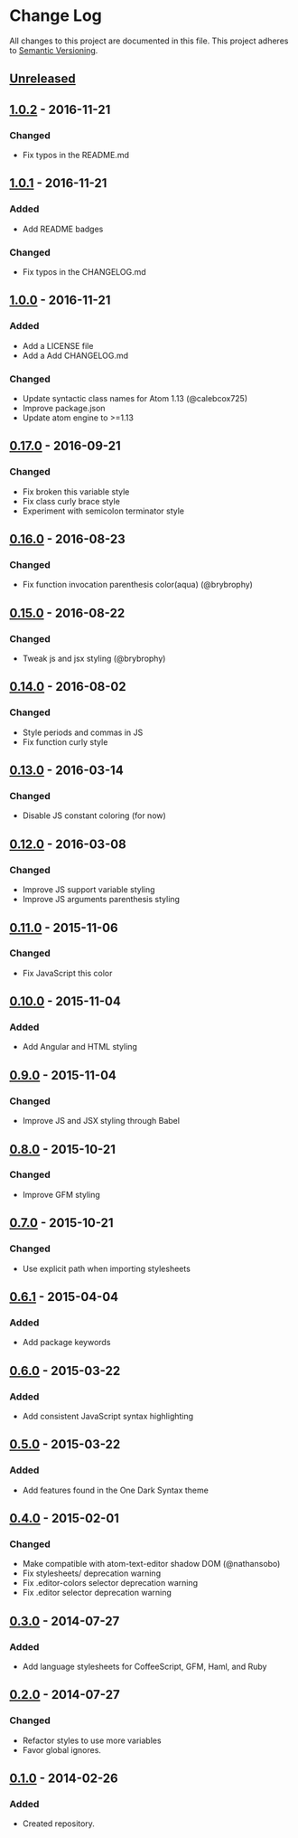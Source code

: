 # Change Log

All changes to this project are documented in this file. This project adheres to [Semantic Versioning](http://semver.org/).

## [Unreleased]

## [1.0.2] - 2016-11-21
### Changed
- Fix typos in the README.md

## [1.0.1] - 2016-11-21
### Added
- Add README badges

### Changed
- Fix typos in the CHANGELOG.md

## [1.0.0] - 2016-11-21
### Added
- Add a LICENSE file
- Add a Add CHANGELOG.md

### Changed
- Update syntactic class names for Atom 1.13 (@calebcox725)
- Improve package.json
- Update atom engine to >=1.13

## [0.17.0] - 2016-09-21
### Changed
- Fix broken this variable style
- Fix class curly brace style
- Experiment with semicolon terminator style

## [0.16.0] - 2016-08-23
### Changed
- Fix function invocation parenthesis color(aqua) (@brybrophy)

## [0.15.0] - 2016-08-22
### Changed
- Tweak js and jsx styling (@brybrophy)

## [0.14.0] - 2016-08-02
### Changed
- Style periods and commas in JS
- Fix function curly style

## [0.13.0] - 2016-03-14
### Changed
- Disable JS constant coloring (for now)

## [0.12.0] - 2016-03-08
### Changed
- Improve JS support variable styling
- Improve JS arguments parenthesis styling

## [0.11.0] - 2015-11-06
### Changed
- Fix JavaScript this color

## [0.10.0] - 2015-11-04
### Added
- Add Angular and HTML styling

## [0.9.0] - 2015-11-04
### Changed
- Improve JS and JSX styling through Babel

## [0.8.0] - 2015-10-21
### Changed
- Improve GFM styling

## [0.7.0] - 2015-10-21
### Changed
- Use explicit path when importing stylesheets

## [0.6.1] - 2015-04-04
### Added
- Add package keywords

## [0.6.0] - 2015-03-22
### Added
- Add consistent JavaScript syntax highlighting

## [0.5.0] - 2015-03-22
### Added
- Add features found in the One Dark Syntax theme

## [0.4.0] - 2015-02-01
### Changed
- Make compatible with atom-text-editor shadow DOM (@nathansobo)
- Fix stylesheets/ deprecation warning
- Fix .editor-colors selector deprecation warning
- Fix .editor selector deprecation warning

## [0.3.0] - 2014-07-27
### Added
- Add language stylesheets for CoffeeScript, GFM, Haml, and Ruby

## [0.2.0] - 2014-07-27
### Changed
- Refactor styles to use more variables
- Favor global ignores.

## [0.1.0] - 2014-02-26
### Added
- Created repository.

[Unreleased]: https://github.com/rockymadden/tomorrow-night-eighties-syntax-theme/compare/v1.0.2...HEAD
[1.0.2]: https://github.com/rockymadden/tomorrow-night-eighties-syntax-theme/compare/v1.0.1...v1.0.2
[1.0.1]: https://github.com/rockymadden/tomorrow-night-eighties-syntax-theme/compare/v1.0.0...v1.0.1
[1.0.0]: https://github.com/rockymadden/tomorrow-night-eighties-syntax-theme/compare/v0.17.0...v1.0.0
[0.17.0]: https://github.com/rockymadden/tomorrow-night-eighties-syntax-theme/compare/v0.16.0...v0.17.0
[0.16.0]: https://github.com/rockymadden/tomorrow-night-eighties-syntax-theme/compare/v0.15.0...v0.16.0
[0.15.0]: https://github.com/rockymadden/tomorrow-night-eighties-syntax-theme/compare/v0.14.0...v0.15.0
[0.14.0]: https://github.com/rockymadden/tomorrow-night-eighties-syntax-theme/compare/v0.13.0...v0.14.0
[0.13.0]: https://github.com/rockymadden/tomorrow-night-eighties-syntax-theme/compare/v0.12.0...v0.13.0
[0.12.0]: https://github.com/rockymadden/tomorrow-night-eighties-syntax-theme/compare/v0.11.0...v0.12.0
[0.11.0]: https://github.com/rockymadden/tomorrow-night-eighties-syntax-theme/compare/v0.10.0...v0.11.0
[0.10.0]: https://github.com/rockymadden/tomorrow-night-eighties-syntax-theme/compare/v0.9.0...v0.10.0
[0.9.0]: https://github.com/rockymadden/tomorrow-night-eighties-syntax-theme/compare/v0.8.0...v0.9.0
[0.8.0]: https://github.com/rockymadden/tomorrow-night-eighties-syntax-theme/compare/v0.7.0...v0.8.0
[0.7.0]: https://github.com/rockymadden/tomorrow-night-eighties-syntax-theme/compare/v0.6.1...v0.7.0
[0.6.1]: https://github.com/rockymadden/tomorrow-night-eighties-syntax-theme/compare/v0.6.0...v0.6.1
[0.6.0]: https://github.com/rockymadden/tomorrow-night-eighties-syntax-theme/compare/v0.5.0...v0.6.0
[0.5.0]: https://github.com/rockymadden/tomorrow-night-eighties-syntax-theme/compare/v0.4.0...v0.5.0
[0.4.0]: https://github.com/rockymadden/tomorrow-night-eighties-syntax-theme/compare/v0.3.0...v0.4.0
[0.3.0]: https://github.com/rockymadden/tomorrow-night-eighties-syntax-theme/compare/v0.2.0...v0.3.0
[0.2.0]: https://github.com/rockymadden/tomorrow-night-eighties-syntax-theme/compare/v0.1.0...v0.2.0
[0.1.0]: https://github.com/rockymadden/tomorrow-night-eighties-syntax-theme/tree/60f3713
